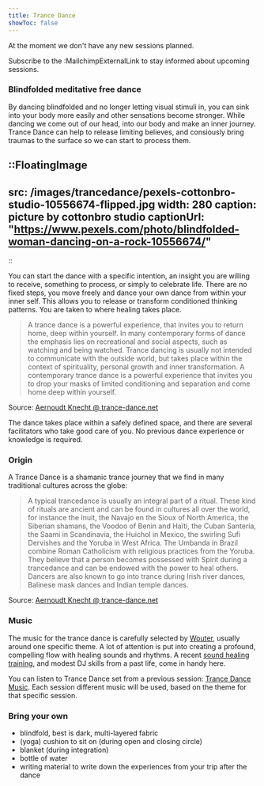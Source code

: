 ```yaml
---
title: Trance Dance
showToc: false
---
```


At the moment we don't have any new sessions planned.

Subscribe to the :MailchimpExternalLink to stay informed about upcoming sessions.

### Blindfolded meditative free dance

By dancing blindfolded and no longer letting visual stimuli in, you can sink into your body more easily and other sensations become stronger. 
While dancing we come out of our head, into our body and make an inner journey. Trance Dance can help to release limiting believes, and consiously bring traumas to the surface so we can start to process them.

::FloatingImage
---
src: /images/trancedance/pexels-cottonbro-studio-10556674-flipped.jpg
width: 280
caption: picture by cottonbro studio
captionUrl: "https://www.pexels.com/photo/blindfolded-woman-dancing-on-a-rock-10556674/"
---
::

You can start the dance with a specific intention, an insight you are willing to receive, something to process, or simply to celebrate life.
There are no fixed steps, you move freely and dance your own dance from within your inner self. 
This allows you to release or transform conditioned thinking patterns.
You are taken to where healing takes place.

> A trance dance is a powerful experience, that invites you to return home, deep within yourself. In many contemporary forms of dance the emphasis lies on recreational and social aspects, such as watching and being watched.
Trance dancing is usually not intended to communicate with the outside world, but takes place within the context of spirituality, personal growth and inner transformation. A contemporary trance dance is a powerful experience that invites you to drop your masks of limited conditioning and separation and come home deep within yourself.

Source: [Aernoudt Knecht @ trance-dance.net](https://trance-dance.net/what-is-trance-dance/)

The dance takes place within a safely defined space, and there are several facilitators who take good care of you.
No previous dance experience or knowledge is required.

### Origin

A Trance Dance is a shamanic trance journey that we find in many traditional cultures across the globe:

> A typical trancedance is usually an integral part of a ritual. These kind of rituals are ancient and can be found in cultures all over the world, for instance the Inuit, the Navajo en the Sioux of North America, the Siberian shamans, the Voodoo of Benin and Haïti, the Cuban Santeria, the Saami in Scandinavia, the Huichol in Mexico, the swirling Sufi Dervishes and the Yoruba in West Africa. The Umbanda in Brazil combine Roman Catholicism with religious practices from the Yoruba. They believe that a person becomes possessed with Spirit during a trancedance and can be endowed with the power to heal others. Dancers are also known to go into trance during Irish river dances, Balinese mask dances and Indian temple dances.

Source: [Aernoudt Knecht @ trance-dance.net](https://trance-dance.net/what-is-trance-dance/)

### Music

The music for the trance dance is carefully selected by [Wouter](/en/about), usually around one specific theme. A lot of attention is put into creating a profound, compelling flow with healing sounds and rhythms.
A recent [sound healing training](https://www.akasharetreatcenter.com/soundhealing-training), and modest DJ skills from a past life, come in handy here.

You can listen to Trance Dance set from a previous session: [Trance Dance Music](/en/news/trancedancemusic).
Each session different music will be used, based on the theme for that specific session.

### Bring your own
* blindfold, best is dark, multi-layered fabric
* (yoga) cushion to sit on (during open and closing circle)
* blanket (during integration)
* bottle of water
* writing material to write down the experiences from your trip after the dance

